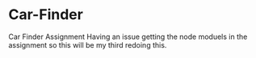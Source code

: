 # Car-Finder
Car Finder Assignment
Having an issue getting the node moduels in the assignment so this will be my third redoing this. 
